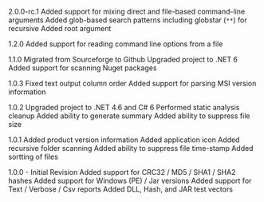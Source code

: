 2.0.0-rc.1
    Added support for mixing direct and file-based command-line arguments
    Added glob-based search patterns including globstar (`**`) for recursive
    Added root argument
    
1.2.0
    Added support for reading command line options from a file

1.1.0
    Migrated from Sourceforge to Github
    Upgraded project to .NET 6
    Added support for scanning Nuget packages

1.0.3
    Fixed text output column order
    Added support for parsing MSI version information

1.0.2
    Upgraded project to .NET 4.6 and C# 6
    Performed static analysis cleanup
    Added ability to generate summary
    Added ability to suppress file size

1.0.1
    Added product version information
    Added application icon
    Added recursive folder scanning
    Added ability to suppress file time-stamp
    Added sortting of files
    
1.0.0 - Initial Revision
    Added support for CRC32 / MD5 / SHA1 / SHA2 hashes
    Added support for Windows (PE) / Jar versions
    Added support for Text / Verbose / Csv reports
    Added DLL, Hash, and JAR test vectors
